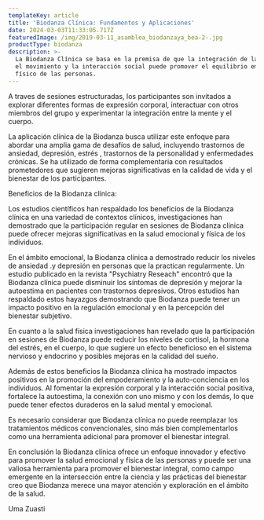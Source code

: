 ```yaml
---
templateKey: article
title: 'Biodanza Clínica: Fundamentos y Aplicaciones'
date: 2024-03-03T11:33:05.717Z
featuredImage: /img/2019-03-11_asamblea_biodanzaya_bea-2-.jpg
productType: biodanza
description: >-
  La Biodanza Clínica se basa en la premisa de que la integración de la música,
  el movimiento y la interacción social puede promover el equilibrio emocional y
  físico de las personas.
---
```

A traves de sesiones estructuradas, los participantes son invitados a explorar diferentes formas de expresión corporal, interactuar con otros miembros del grupo y experimentar la integración entre la mente y el cuerpo.

La aplicación clínica de la Biodanza busca utilizar este enfoque para abordar una amplia gama de desafíos de salud, incluyendo trastornos de ansiedad, depresión, estrés , trastornos de la personalidad y enfermedades crónicas. Se ha utilizado de forma complementaria con resultados prometedores que sugieren mejoras significativas en la calidad de vida y el bienestar de los participantes.

Beneficios de la Biodanza clínica:

Los estudios científicos han respaldado los beneficios de la Biodanza clínica en una variedad de contextos clínicos, investigaciones han demostrado que la participación regular en sesiones de Biodanza clínica puede ofrecer mejoras significativas en la salud emocional y física de los individuos.

En el ámbito emocional, la Biodanza clínica a demostrado reducir los niveles de ansiedad .y depresión en personas que la practican regularmente. Un estudio publicado en la revista "Psychiatry Reseach" encontró que la Biodanza clínica puede disminuir los síntomas de depresión y mejorar la autoestima en pacientes con trastornos depresivos. Otros estudios han respaldado estos hayazgos demostrando que Biodanza puede tener un impacto positivo en la regulación emocional y en la percepción del bienestar subjetivo.

En cuanto a la salud física investigaciones han revelado que la participación en sesiones de Biodanza puede reducir los niveles de cortisol, la hormona del estrés, en el cuerpo, lo que sugiere un efecto beneficioso en el sistema nervioso y endocrino y posibles mejoras en la calidad del sueño.

Además de estos beneficios la Biodanza clínica ha mostrado impactos positivos en la promoción del empoderamiento y la auto-conciencia en los individuos. Al fomentar la expresión corporal y la interacción social positiva, fortalece la autoestima, la conexión con uno mismo y con los demás, lo que puede tener efectos duraderos en la salud mental y emocional.

Es necesario considerar que Biodanza clínica no puede reemplazar los tratamientos médicos convencionales, sino más bien complementarlos como una herramienta adicional para promover el bienestar integral.

En conclusión la Biodanza clínica ofrece un enfoque innovador y efectivo para promover la salud emocional y física de las personas y puede ser una valiosa herramienta para promover el bienestar integral, como campo emergente en la intersección entre la ciencia y las prácticas del bienestar creo que Biodanza merece una mayor atención y exploración en el ámbito de la salud.

Uma Zuasti
